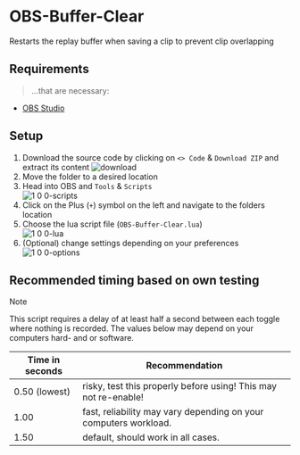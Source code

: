 # OBS-Buffer-Clear

Restarts the replay buffer when saving a clip to prevent clip overlapping

## Requirements

> ...that are necessary:
- [OBS Studio](https://obsproject.com/de/download)

## Setup

1. Download the source code by clicking on `<> Code` & `Download ZIP` and extract its content
![download](https://github.com/user-attachments/assets/ec352d75-4ffe-4c5a-b06a-2eea52df8bba)
2. Move the folder to a desired location
3. Head into OBS and `Tools` & `Scripts`\
![1 0 0-scripts](https://github.com/user-attachments/assets/07f5feba-54df-4d7a-a0a5-3409582e9c39)
4. Click on the Plus (`+`) symbol on the left and navigate to the folders location
5. Choose the lua script file (`OBS-Buffer-Clear.lua`)\
![1 0 0-lua](https://github.com/user-attachments/assets/b49e911a-dda4-4077-b385-14d321e2f772)
6. (Optional) change settings depending on your preferences\
![1 0 0-options](https://github.com/user-attachments/assets/ff6ee01c-d4d2-48a5-bfda-4b1442c7baa0)

## Recommended timing based on own testing

> [!Note]
> This script requires a delay of at least half a second between each toggle where nothing is recorded.
> The values below may depend on your computers hard- and or software.

| Time in seconds | Recommendation |
| --- | --- |
| 0.50 (lowest) | risky, test this properly before using! This may not re-enable! |
| 1.00 | fast, reliability may vary depending on your computers workload. |
| 1.50 | default, should work in all cases. |
